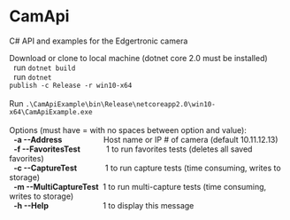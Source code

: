 # CamApi
C# API and examples for the Edgertronic camera

Download or clone to local machine (dotnet core 2.0 must be installed)</br>
&nbsp;&nbsp;run <code>dotnet build</code></br>
&nbsp;&nbsp;run <code>dotnet publish -c Release -r win10-x64</code></br>
</br>
Run <code>.\CamApiExample\bin\Release\netcoreapp2.0\win10-x64\CamApiExample.exe</code></br>
</br>Options (must have = with no spaces between option and value):</br>
&nbsp;&nbsp;<b>-a --Address</b>&nbsp;&nbsp;&nbsp;&nbsp;&nbsp;&nbsp;&nbsp;&nbsp;&nbsp;&nbsp;&nbsp;&nbsp;&nbsp;&nbsp;&nbsp;&nbsp;&nbsp;&nbsp;&nbsp;Host name or IP # of camera (default 10.11.12.13)</br>
&nbsp;&nbsp;<b>-f --FavoritesTest</b>&nbsp;&nbsp;&nbsp;&nbsp;&nbsp;&nbsp;&nbsp;&nbsp;&nbsp;&nbsp;&nbsp;&nbsp;1 to run favorites tests (deletes all saved favorites)</br>
&nbsp;&nbsp;<b>-c --CaptureTest</b>&nbsp;&nbsp;&nbsp;&nbsp;&nbsp;&nbsp;&nbsp;&nbsp;&nbsp;&nbsp;&nbsp;&nbsp;&nbsp;1 to run capture tests (time consuming, writes to storage)</br>
&nbsp;&nbsp;<b>-m --MultiCaptureTest</b>&nbsp;&nbsp;1 to run multi-capture tests (time consuming, writes to storage)</br>
&nbsp;&nbsp;<b>-h --Help</b>&nbsp;&nbsp;&nbsp;&nbsp;&nbsp;&nbsp;&nbsp;&nbsp;&nbsp;&nbsp;&nbsp;&nbsp;&nbsp;&nbsp;&nbsp;&nbsp;&nbsp;&nbsp;&nbsp;&nbsp;&nbsp;&nbsp;&nbsp;&nbsp;&nbsp;1 to display this message</br>
